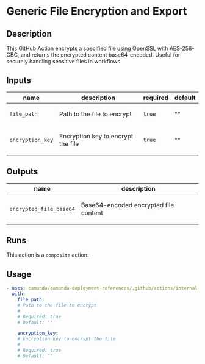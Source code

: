 # Generic File Encryption and Export

## Description

This GitHub Action encrypts a specified file using OpenSSL with AES-256-CBC, and returns the encrypted content base64-encoded. Useful for securely handling sensitive files in workflows.


## Inputs

| name | description | required | default |
| --- | --- | --- | --- |
| `file_path` | <p>Path to the file to encrypt</p> | `true` | `""` |
| `encryption_key` | <p>Encryption key to encrypt the file</p> | `true` | `""` |


## Outputs

| name | description |
| --- | --- |
| `encrypted_file_base64` | <p>Base64-encoded encrypted file content</p> |


## Runs

This action is a `composite` action.

## Usage

```yaml
- uses: camunda/camunda-deployment-references/.github/actions/internal-generic-encrypt-export@main
  with:
    file_path:
    # Path to the file to encrypt
    #
    # Required: true
    # Default: ""

    encryption_key:
    # Encryption key to encrypt the file
    #
    # Required: true
    # Default: ""
```
